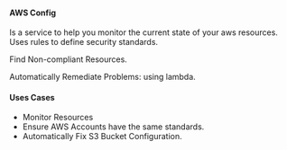 #### AWS Config

   Is a service to help you monitor the current state of your aws resources.
   Uses rules to define security standards.
   
   Find Non-compliant Resources.

   Automatically Remediate Problems: using lambda.

#### Uses Cases

- Monitor Resources
- Ensure AWS Accounts have the same standards.
- Automatically Fix S3 Bucket Configuration.


